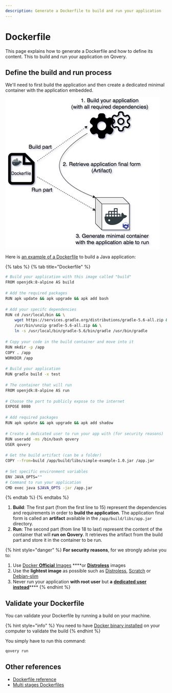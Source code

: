 ```yaml
---
description: Generate a Dockerfile to build and run your application
---
```


# Dockerfile

This page explains how to generate a Dockerfile and how to define its content. This to build and run your application on Qovery.

## Define the build and run process

We'll need to first build the application and then create a dedicated minimal container with the application embedded.

![](../../.gitbook/assets/q-quickstart-build.png)

Here is [an example of a Dockerfile](https://github.com/Qovery/doc-examples/blob/master/java/spring-boot/simple-example/Dockerfile) to build a Java application:

{% tabs %}
{% tab title="Dockerfile" %}
```bash
# Build your application with this image called "build"
FROM openjdk:8-alpine AS build

# Add the required packages
RUN apk update && apk upgrade && apk add bash

# Add your specifc dependencies
RUN cd /usr/local/bin && \
    wget https://services.gradle.org/distributions/gradle-5.6-all.zip && \
    /usr/bin/unzip gradle-5.6-all.zip && \
    ln -s /usr/local/bin/gradle-5.6/bin/gradle /usr/bin/gradle

# Copy your code in the build container and move into it
RUN mkdir -p /app
COPY . /app
WORKDIR /app

# Build your application
RUN gradle build -x test

# The container that will run
FROM openjdk:8-alpine AS run

# Choose the port to publicly expose to the internet
EXPOSE 8080

# Add required packages
RUN apk update && apk upgrade && apk add shadow

# Create a dedicated user to run your app with (for security reasons)
RUN useradd -ms /bin/bash qovery
USER qovery

# Get the build artifact (can be a folder)
COPY --from=build /app/build/libs/simple-example-1.0.jar /app.jar

# Set specific environment variables
ENV JAVA_OPTS=""
# Command to run your application
CMD exec java $JAVA_OPTS -jar /app.jar
```
{% endtab %}
{% endtabs %}

1. **Build**: The first part \(from the first line to 15\) represent the dependencies and requirements in order to **build the application**. The application final form is called an **artifact** available in the `/app/build/libs/app.jar` directory.
2. **Run**: The second part \(from line 18 to last\) represent the content of the container that will **run on Qovery**. It retrieves the artifact from the build part and store it in the container to be run.

{% hint style="danger" %}
**For security reasons**, for we strongly advise you to:

1. Use [Docker **Official** Images](https://hub.docker.com/search/?q=&type=image&image_filter=official) ****or [**Distroless**](https://github.com/GoogleContainerTools/distroless) images
2. Use the **lightest image** as possible such as [Distroless](https://github.com/GoogleContainerTools/distroless), [Scratch](https://hub.docker.com/_/scratch) or [Debian-slim](https://hub.docker.com/_/debian)
3. Never run your application **with root user** but **a** [**dedicated user instead**](https://docs.docker.com/engine/reference/builder/#user)\*\*\*\*
{% endhint %}

## Validate your Dockerfile

You can validate your Dockerfile by running a build on your machine.

{% hint style="info" %}
You need to have [Docker binary installed](https://docs.docker.com/install/) on your computer to validate the build
{% endhint %}

You simply have to run this command:

```bash
qovery run
```

## Other references

* [Dockerfile reference](https://docs.docker.com/engine/reference/builder/)
* [Multi stages Dockerfiles](https://docs.docker.com/develop/develop-images/multistage-build/)

